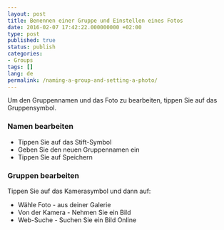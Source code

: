 ```yaml
---
layout: post
title: Benennen einer Gruppe und Einstellen eines Fotos
date: 2016-02-07 17:42:22.000000000 +02:00
type: post
published: true
status: publish
categories:
- Groups
tags: []
lang: de
permalink: /naming-a-group-and-setting-a-photo/
---
```


Um den Gruppennamen und das Foto zu bearbeiten, tippen Sie auf das Gruppensymbol.

### Namen bearbeiten

* Tippen Sie auf das Stift-Symbol
* Geben Sie den neuen Gruppennamen ein
* Tippen Sie auf Speichern

### Gruppen bearbeiten

Tippen Sie auf das Kamerasymbol und dann auf:

* Wähle Foto - aus deiner Galerie
* Von der Kamera - Nehmen Sie ein Bild
* Web-Suche - Suchen Sie ein Bild Online
